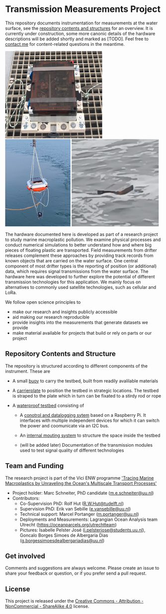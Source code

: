 # Transmission Measurements Project

This repository documents instrumentation for measurements at the water surface, see the [repository contents and structures](#repository-contents-and-structure) for an overview. It is currently under construction, some more canonic details of the hardware descriptions will be added shortly and marked as [TODO]. Feel free to [contact me](mailto:m.e.schneiter@uu.nl) for content-related questions in the meantime.

<p float="left">
<img src="testbed/images/testbed.jpeg" alt="(image not found)" height="280">
<img src="buoy/images/buoy_1.jpeg" alt="(image not found)" height="280">
<img src="testbed/images/testbed_in_water.png" alt="(image not found)" height="280">
</p>

The hardware documented here is developed as part of a research project to study marine macroplastic pollution. We examine physical processes and conduct numerical simulations to better understand how and where big pieces of floating plastic are transported. Field measurements from drifter releases complement these approaches by providing track records from known objects that are carried on the water surface. One central component of most drifter types is the reporting of position (or additional) data, which requires signal transmissions from the water surface. The hardware here was developed to further explore the potential of different transmission technologies for this application. We mainly focus on alternatives to commonly used satellite technologies, such as cellular and LoRa. 

We follow open science principles to 
* make our research and insights publicly accessible 
* aid making our research reproducible 
* provide insights into the measurements that generate datasets we provide 
* make material available for projects that build or rely on parts or our project

## Repository Contents and Structure

The repository is structured according to different components of the instrument. These are

* A small [buoy](buoy/README.md) to carry the testbed, built from readily avalilable materials

* A [carrierplate](carrierplate/README.md) to position the testbed in strategic locations. The testbed is straped to the plate which in turn can be fixated to a stirdy rod or rope

* A [waterproof testbed](testbed/README.md) consisting of

  * A [conotrol and datalogging sytem](testbed/conotrol_and_datalogging_sytem/README.md) based on a Raspberry Pi. It interfaces with multiple independent devices for which it can switch the power and coomunicate via an I2C bus.

  * An [internal mouting system](testbed/internal_mounting_system/README.md) to structure the space inside the testbed

  * (will be added later) Documentation of the transmission modules used to test signal quality of different technologies

## Team and Funding

The research project is part of the Vici ENW programme ['Tracing Marine Macroplastics by Unraveling the Ocean's Multiscale Transport Processes'](https://www.nwo.nl/en/projects/vic222025)

* Project holder: Marc Schneiter, PhD candidate (m.e.schneiter@uu.nl)
* Contributors:
	* Co-Supervision PhD: Rolf Hut (R.W.Hut@tudelft.nl)
  * Supervision PhD: Erik van Sebille (e.vansebille@uu.nl)
  * Technical support: Marcel Portanger (m.portanger@uu.nl)
  * Deployments and Measurements: Lagrangian Ocean Analysis team Utrecht (https://oceanparcels.org/utrechtteam)
  * Pictures: Isabelle Pelster José (i.pelsterjose@students.uu.nl), Goncalo Borges Simoes de Albergaria Dias (g.borgessimoesdealbergariadias@uu.nl)

## Get involved

Comments and suggestions are always welcome. Please create an issue to share your feedback or question, or if you prefer send a pull request.

## License

This project is released under the [Creative Commons - Attribution - NonCommercial - ShareAlike 4.0](https://creativecommons.org/licenses/by-nc-sa/4.0/) license.